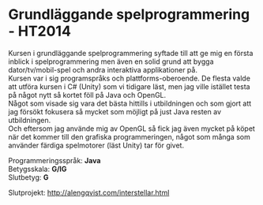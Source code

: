 # Grundläggande spelprogrammering - HT2014

Kursen i grundläggande spelprogrammering syftade till att ge mig en första inblick i spelprogrammering men även en solid grund att bygga dator/tv/mobil-spel och andra interaktiva applikationer på. <br>
Kursen var i sig programspråks och plattforms-oberoende. De flesta valde att utföra kursen i C# (Unity) som vi tidigare läst, men jag ville istället testa på något nytt så kortet föll på Java och OpenGL. <br>
Något som visade sig vara det bästa hittills i utbildningen och som gjort att jag försökt fokusera så mycket som möjligt på just Java resten av utbildningen.<br>
Och eftersom jag använde mig av OpenGL så fick jag även mycket på köpet när det kommer till den grafiska programmeringen, något som många som använder färdiga spelmotorer (läst Unity) tar för givet.<br>

Programmeringsspråk: <b>Java</b><br>
Betygsskala: <b>G/IG</b><br>
Slutbetyg: <b>G</b>

Slutprojekt: http://alengqvist.com/interstellar.html
